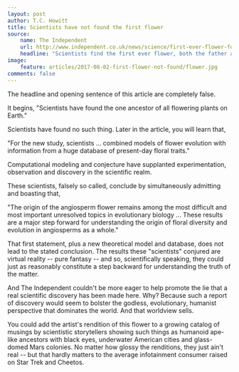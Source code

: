 ```yaml
---
layout: post
author: T.C. Howitt
title: Scientists have not found the first flower
source:
    name: The Independent
    url: http://www.independent.co.uk/news/science/first-ever-flower-found-scientists-angiosperm-water-lily-fossil-nature-communications-a7872776.html
    headline: "Scientists find the first ever flower, both the father and mother of all those that surround us today"
image:
    feature: articles/2017-08-02-first-flower-not-found/flower.jpg
comments: false
---
```


The headline and opening sentence of this article are completely false.

It begins, "Scientists have found the one ancestor of all flowering plants on Earth."

Scientists have found no such thing. Later in the article, you will learn that,

"For the new study, scientists ... combined models of flower evolution with information from a huge database of present-day floral traits."

Computational modeling and conjecture have supplanted experimentation, observation and discovery in the scientific realm.

These scientists, falsely so called, conclude by simultaneously admitting and boasting that,

"The origin of the angiosperm flower remains among the most difficult and most important unresolved topics in evolutionary biology ... These results are a major step forward for understanding the origin of floral diversity and evolution in angiosperms as a whole."

That first statement, plus a new theoretical model and database, does not lead to the stated conclusion. The results these "scientists" conjured are virtual reality -- pure fantasy -- and so, scientifically speaking, they could just as reasonably constitute a step backward for understanding the truth of the matter.

And The Independent couldn't be more eager to help promote the lie that a real scientific discovery has been made here. Why? Because such a report of discovery would seem to bolster the godless, evolutionary, humanist perspective that dominates the world. And that worldview sells.

You could add the artist's rendition of this flower to a growing catalog of musings by scientistic storytellers showing such things as humanoid ape-like ancestors with black eyes, underwater American cities and glass-domed Mars colonies. No matter how glossy the renditions, they just ain't real -- but that hardly matters to the average infotainment consumer raised on Star Trek and Cheetos.
